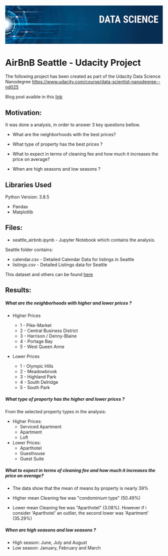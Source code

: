 <p align="center">
   <img src="banner.png" >
</p>

# AirBnB Seattle - Udacity Project

The following project has been created as part of the Udacity Data Science Nanodegree https://www.udacity.com/course/data-scientist-nanodegree--nd025

Blog post avaible in this [link](https://medium.com/@paulobueno_38478/visiting-seattle-in-2021-4fa93259be6b)

## Motivation:

It was done a analysis, in order to answer 3 key questions bellow.

- What are the neighborhoods with the best prices?

- What type of property has the best prices ?

- What to expect in terms of cleaning fee and how much it increases the price on average?

- When are high seasons and low seasons ?

## Libraries Used

Python Version: 3.8.5

- Pandas
- Matplotlib

## Files:

- seattle_airbnb.ipynb - Jupyter Notebook which contains the analysis.

Seattle folder contains:
- calendar.csv - Detailed Calendar Data for listings in Seattle
- listings.csv - Detailed Listings data for Seattle

This dataset and others can be found [here](http://insideairbnb.com/get-the-data.html)

## Results:

##### What are the neighborhoods with higher and lower prices ?

- Higher Prices
    * 1 - Pike-Market
    * 2 - Central Business District
    * 3 - Harrison / Denny-Blaine
    * 4 - Portage Bay
    * 5 - West Queen Anne
    
- Lower Prices
    * 1 - Olympic Hills
    * 2 - Meadowbrook
    * 3 - Highland Park
    * 4 - South Delridge
    * 5 - South Park
    
##### What type of property has the higher and lower prices ?
From the selected property types in the analysis:

- Higher Prices:
    * Serviced Apartment
    * Apartment
    * Loft
- Lower Prices:
    * Aparthotel
    * Guesthouse
    * Guest Suite

##### What to expect in terms of cleaning fee and how much it increases the price on average?

- The data show that the mean of means by property is nearly 39%

- Higher mean Cleaning fee was "condominium type" (50.49%)

- Lower mean Cleaning fee was "Aparthotel" (3.08%). However if i consider 'Aparthotel' an outlier, the second lower was 'Apartment' (35.29%)


##### When are high seasons and low seasons ?
- High season: June, July and August
- Low season: January, February and March
